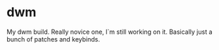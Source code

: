 # dwm
My dwm build. Really novice one, I`m still working on it. Basically just a bunch of patches and keybinds.
